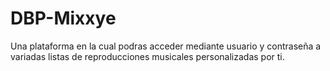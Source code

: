 # DBP-Mixxye
Una plataforma en la cual podras acceder mediante usuario y contraseña a variadas listas de reproducciones musicales personalizadas por ti.
